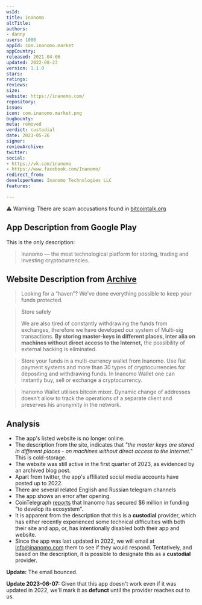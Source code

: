 ```yaml
---
wsId: 
title: Inanomo
altTitle: 
authors:
- danny
users: 1000
appId: com.inanomo.market
appCountry: 
released: 2021-04-06
updated: 2022-08-23
version: 1.1.0
stars: 
ratings: 
reviews: 
size: 
website: https://inanomo.com/
repository: 
issue: 
icon: com.inanomo.market.png
bugbounty: 
meta: removed
verdict: custodial
date: 2023-05-26
signer: 
reviewArchive: 
twitter: 
social:
- https://vk.com/inanomo
- https://www.facebook.com/Inanomo/
redirect_from: 
developerName: Inanomo Technologies LLC
features: 

---
```


⚠️ Warning: There are scam accusations found in [bitcointalk.org](https://bitcointalk.org/index.php?topic=5364857.msg58147904#msg58147904)

## App Description from Google Play 

This is the only description:

> Inanomo — the most technological platform for storing, trading and investing cryptocurrencies.

## Website Description from [Archive](https://web.archive.org/web/20230317122357/https://inanomo.com/en) 

> Looking for a “haven”? We’ve done everything possible to keep your funds protected.

> Store safely
>
> We are also tired of constantly withdrawing the funds from exchanges, therefore we have developed our system of Multi-sig transactions. **By storing master-keys in different places, inter alia on machines without direct access to the Internet,** the possibility of external hacking is eliminated. 

> Store your funds in a multi-currency wallet from Inanomo. Use fiat payment systems and more than 30 types of cryptocurrencies for depositing and withdrawing funds. In Inanomo Wallet one can instantly buy, sell or exchange a cryptocurrency.

> Inanomo Wallet utilises bitcoin mixer. Dynamic change of addresses doesn’t allow to track the operations of a separate client and preserves his anonymity in the network.

## Analysis 

- The app's listed website is no longer online. 
- The description from the site, indicates that *"the master keys are stored in different places - on machines without direct access to the Internet."* This is cold-storage.
- The website was still active in the first quarter of 2023, as evidenced by an archived blog post.
- Apart from twitter, the app's affiliated social media accounts have posted up to 2022. 
- There are several related English and Russian telegram channels 
- The app shows an error after opening. 
- CoinTelegraph [reports](https://cointelegraph.com/press-releases/inanomo-secures-6m-in-funding-to-develop-innovative-metaverse-concept) that Inanomo has secured $6 million in funding "to develop its ecosystem".
- It is apparent from the description that this is a **custodial** provider, which has either recently experienced some technical difficulties with both their site and app, or, has intentionally disabled both their app and website. 
- Since the app was last updated in 2022, we will email at 	info@inanomo.com them to see if they would respond. Tentatively, and based on the description, it is possible to designate this as a **custodial** provider.

**Update:** The email bounced.

**Update 2023-06-07:** Given that this app doesn't work even if it was updated in 2022, we'll mark it as **defunct** until the provider reaches out to us.


